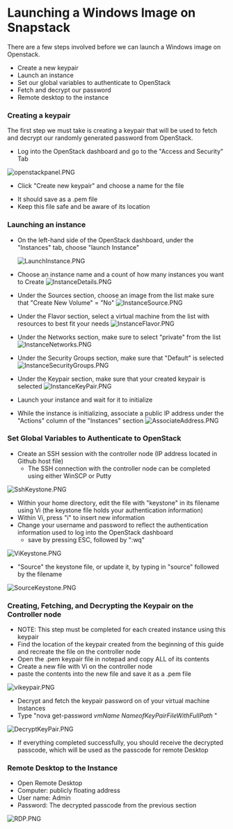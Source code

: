 # Launching a Windows Image on Snapstack
There are a few steps involved before we can launch a Windows image on Openstack.  
- Create a new keypair  
- Launch an instance
- Set our global variables to authenticate to OpenStack  
- Fetch and decrypt our password   
- Remote desktop to the instance

### Creating a keypair  
The first step we must take is creating a keypair that will be used to fetch and decrypt our randomly generated password from OpenStack.
- Log into the OpenStack dashboard and go to the "Access and Security" Tab

![openstackpanel.PNG](img/OpenStackPanel.PNG)
- Click "Create new keypair" and choose a name for the  file
 * It should save as a .pem file
 * Keep this file safe and be aware of its location

### Launching an instance
- On the left-hand side of the OpenStack dashboard, under the "Instances" tab, choose "launch Instance"

  ![LaunchInstance.PNG](img/LaunchInstance.PNG)
- Choose an instance name and a count of how many instances you want to Create
![InstanceDetails.PNG](img/InstanceDetails.PNG)

- Under the Sources section, choose an image from the list make sure that "Create New Volume" = "No"
![InstanceSource.PNG](img/InstanceSource.PNG)

- Under the Flavor section, select a virtual machine from the list with resources to best fit your needs
![InstanceFlavor.PNG](img/InstanceFlavor.PNG)

- Under the Networks section, make sure to select "private" from the list
![InstanceNetworks.PNG](img/InstanceNetworks.PNG)

- Under the Security Groups section, make sure that "Default" is selected
![InstanceSecurityGroups.PNG](img/InstanceSecurityGroups.PNG)

- Under the Keypair section, make sure that your created keypair is selected
![InstanceKeyPair.PNG](img/InstanceKeyPair.PNG)
- Launch your instance and wait for it to initialize
- While the instance is initializing, associate a public IP address under the "Actions" column of the "Instances" section
![AssociateAddress.PNG](img/AssociateAddress.PNG)


### Set Global Variables to Authenticate to OpenStack
- Create an SSH session with the controller node (IP address located in Github host file)
  - The SSH connection with the controller node can be completed using either WinSCP or Putty

![SshKeystone.PNG](img/SshKeystone.PNG)

 - Within your home directory, edit the file with "keystone" in its filename using Vi (the keystone file holds your authentication information)
  - Within Vi, press "i" to insert new information
- Change your username and password to reflect the authentication information used to log into the OpenStack dashboard
  -  save by pressing ESC, followed by ":wq"

![ViKeystone.PNG](img/ViKeystone.PNG)

- "Source" the keystone file, or update it, by typing in "source" followed by the filename

![SourceKeystone.PNG](img/SourceKeystone.PNG)

### Creating, Fetching, and Decrypting the Keypair on the Controller node
- NOTE: This step must be completed for each created instance using this keypair
- Find the location of the keypair created from the beginning of this guide and recreate the file on the controller node
 - Open the .pem keypair file in notepad and copy ALL of its contents
 - Create a new file with Vi on the controller node
 - paste the contents into the new file and save it as a .pem file

 ![vikeypair.PNG](img/vikeypair.PNG)
- Decrypt and fetch the keypair password on of your virtual machine Instances
 - Type "nova get-password *vmName* *NameofKeyPairFileWithFullPath* "

 ![DecryptKeyPair.PNG](img/DecryptKeyPair.PNG)

- If everything completed successfully, you should receive the decrypted passcode, which will be used as the passcode for remote Desktop

### Remote Desktop to the Instance

- Open Remote Desktop
 - Computer: publicly floating address
 - User name: Admin
 - Password: The decrypted passcode from the previous section

![RDP.PNG](img/RDP.PNG)
